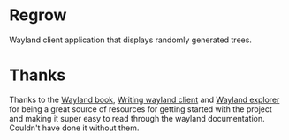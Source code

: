 # Regrow
Wayland client application that displays randomly generated trees.
# Thanks
Thanks to the <a href="https://wayland-book.com/">Wayland book</a>, <a href="https://bugaevc.gitbooks.io/writing-wayland-clients/content/">Writing wayland client</a> and <a href="https://wayland.app/protocols/">Wayland explorer</a> for being a great source of resources for getting started with the project and making it super easy to read through the wayland documentation.
Couldn't have done it without them.
